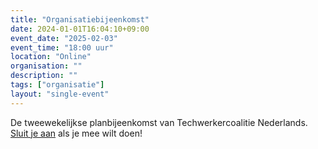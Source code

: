 ```yaml
---
title: "Organisatiebijeenkomst"
date: 2024-01-01T16:04:10+09:00
event_date: "2025-02-03"
event_time: "18:00 uur"
location: "Online"
organisation: ""
description: ""
tags: ["organisatie"]
layout: "single-event"
---
```


De tweewekelijkse planbijeenkomst van Techwerkercoalitie Nederlands. [Sluit je aan](/join) als je mee wilt doen!
